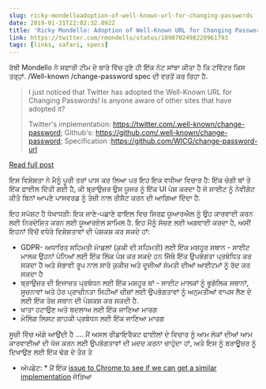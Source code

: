 ```yaml
---
slug: ricky-mondelloadoption-of-well-known-url-for-changing-passwords
date: 2019-01-31T22:02:32.092Z
title: 'Ricky Mondello: Adoption of Well-Known URL for Changing Passwords'
link: https://twitter.com/rmondello/status/1090702498220961793
tags: [links, safari, specs]
---
```

ਰੱਬੀ Mondello ਨੇ ਸਫਾਰੀ ਟੀਮ ਦੇ ਬਾਰੇ ਵਿੱਚ ਹੁਣੇ ਹੀ ਇੱਕ ਨੋਟ ਸਾਂਝਾ ਕੀਤਾ ਹੈ ਕਿ ਟਵਿੱਟਰ ਕਿਸ ਤਰ੍ਹਾਂ. /Well-known /change-password spec ਦੀ ਵਰਤੋਂ ਕਰ ਰਿਹਾ ਹੈ.

> I just noticed that Twitter has adopted the Well-Known URL for Changing Passwords! Is anyone aware of other sites that have adopted it?
> 
> Twitter's implementation: https://twitter.com/.well-known/change-password;
> Github's: https://github.com/.well-known/change-password;
> Specification :https://github.com/WICG/change-password-url

[Read full post](https://twitter.com/rmondello/status/1090702498220961793)

ਇਸ ਵਿਸ਼ੇਸ਼ਤਾ ਨੇ ਮੈਨੂੰ ਪੂਰੀ ਤਰਾਂ ਪਾਸ ਕਰ ਲਿਆ ਪਰ ਇਹ ਇਕ ਵਧੀਆ ਵਿਚਾਰ ਹੈ: ਇੱਕ ਚੰਗੀ ਥਾਂ ਤੇ ਇੱਕ ਫਾਈਲ ਦਿੱਤੀ ਗਈ ਹੈ, ਕੀ ਬ੍ਰਾਉਜ਼ਰ ਉਸ ਯੂਜਰ ਨੂੰ ਇੱਕ UI ਪੇਸ਼ ਕਰਦਾ ਹੈ ਜੋ ਸਾਈਟ ਨੂੰ ਨੇਵੀਗੇਟ ਕੀਤੇ ਬਿਨਾਂ ਆਪਣੇ ਪਾਸਵਰਡ ਨੂੰ ਤੇਜ਼ੀ ਨਾਲ ਰੀਸੈਟ ਕਰਨ ਦੀ ਆਗਿਆ ਦਿੰਦਾ ਹੈ.

ਇਹ ਸਪੱਸ਼ਟ ਹੈ ਧੋਖਾਧੜੀ: ਇਕ ਜਾਣੇ-ਪਛਾਣੇ ਫਾਇਲ ਵਿਚ ਸਿਰਫ਼ ਯੂਆਰਐਲ ਨੂੰ ਉਹ ਕਾਰਵਾਈ ਕਰਨ ਲਈ ਨਿਰਦੇਸ਼ਿਤ ਕਰਨ ਲਈ ਯੂਆਰਏਲ ਸ਼ਾਮਿਲ ਹੈ. ਇਹ ਮੈਨੂੰ ਸੋਚਣ ਲਈ ਅਗਵਾਈ ਕਰਦਾ ਹੈ, ਅਸੀਂ ਇਹਨਾਂ ਵਿੱਚੋਂ ਵਧੇਰੇ ਵਿਸ਼ੇਸ਼ਤਾਵਾਂ ਦੀ ਪੇਸ਼ਕਸ਼ ਕਰ ਸਕਦੇ ਹਾਂ:

* GDPR- ਅਧਾਰਿਤ ਸਹਿਮਤੀ ਮਾੱਡਲਾਂ (ਕੁਕੀ ਦੀ ਸਹਿਮਤੀ) ਲਈ ਇੱਕ ਮਸ਼ਹੂਰ ਸਥਾਨ - ਸਾਈਟ ਮਾਲਕ ਉਹਨਾਂ ਪੰਨਿਆਂ ਲਈ ਇੱਕ ਲਿੰਕ ਪੇਸ਼ ਕਰ ਸਕਦੇ ਹਨ ਜਿੱਥੇ ਇੱਕ ਉਪਭੋਗਤਾ ਪ੍ਰਬੰਧਿਤ ਕਰ ਸਕਦਾ ਹੈ ਅਤੇ ਸੰਭਾਵੀ ਰੂਪ ਨਾਲ ਸਾਰੇ ਕੁਕੀਜ਼ ਅਤੇ ਦੂਜੀਆਂ ਸੰਮਤੀ ਦੀਆਂ ਆਈਟਮਾਂ ਨੂੰ ਰੱਦ ਕਰ ਸਕਦਾ ਹੈ
* ਬ੍ਰਾਉਜ਼ਰ ਦੀ ਇਜਾਜ਼ਤ ਪ੍ਰਬੰਧਨ ਲਈ ਇੱਕ ਮਸ਼ਹੂਰ ਥਾਂ - ਸਾਈਟ ਮਾਲਕਾਂ ਨੂੰ ਭੂਗੋਲਿਕ ਸਥਾਨਾਂ, ਸੂਚਨਾਵਾਂ ਅਤੇ ਹੋਰ ਪ੍ਰਾਚੀਨਤਾ ਜਿਹੀਆਂ ਚੀਜ਼ਾਂ ਲਈ ਉਪਭੋਗਤਾਵਾਂ ਨੂੰ ਅਨੁਮਤੀਆਂ ਵਾਪਸ ਲੈਣ ਦੇ ਲਈ ਇੱਕ ਤੇਜ਼ ਸਥਾਨ ਦੀ ਪੇਸ਼ਕਸ਼ ਕਰ ਸਕਦੀ ਹੈ.
* ਖਾਤਾ ਹਟਾਉਣ ਅਤੇ ਬਦਲਾਅ ਲਈ ਇੱਕ ਜਾਣਿਆ ਮਾਰਗ
* ਮੇਲਿੰਗ ਲਿਸਟ ਗਾਹਕੀ ਪ੍ਰਬੰਧਨ ਲਈ ਇੱਕ ਜਾਣਿਆ ਮਾਰਗ

ਸੂਚੀ ਵਿੱਚ ਅੱਗੇ ਆਉਂਦੀ ਹੈ .... ਮੈਂ ਅਸਲ ਰੀਡਾਇਰੈਕਟ ਫਾਈਲਾਂ ਦੇ ਵਿਚਾਰ ਨੂੰ ਆਮ ਲੋਕਾਂ ਦੀਆਂ ਆਮ ਕਾਰਵਾਈਆਂ ਦੀ ਖੋਜ ਕਰਨ ਲਈ ਉਪਭੋਗਤਾਵਾਂ ਦੀ ਮਦਦ ਕਰਨਾ ਚਾਹੁੰਦਾ ਹਾਂ, ਅਤੇ ਇਸ ਨੂੰ ਬਰਾਊਜ਼ਰ ਨੂੰ ਦਿਖਾਉਣ ਲਈ ਇੱਕ ਢੰਗ ਦੇ ਤੌਰ ਤੇ

* ਅੱਪਡੇਟ: * ਮੈਂ ਇੱਕ [issue to Chrome to see if we can get a similar implementation](https://bugs.chromium.org/p/chromium/issues/detail?id=927473) ਜੋੜਿਆ
